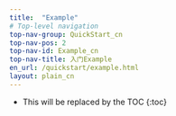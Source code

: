 ```yaml
---
title:  "Example"
# Top-level navigation
top-nav-group: QuickStart_cn
top-nav-pos: 2
top-nav-id: Example_cn 
top-nav-title: 入门Example
en_url: /quickstart/example.html
layout: plain_cn
---
```


* This will be replaced by the TOC
{:toc}
